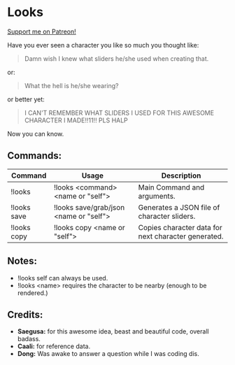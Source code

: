 # Looks

[Support me on Patreon!](https://www.patreon.com/saegusa)

Have you ever seen a character you like so much you thought like:
>Damn wish I knew what sliders he/she used when creating that.

or:
>What the hell is he/she wearing?

or better yet:
>I CAN'T REMEMBER WHAT SLIDERS I USED FOR THIS AWESOME CHARACTER I MADE!!11!! PLS HALP

Now you can know.

## Commands:

Command | Usage | Description
---|---|---
!looks | !looks \<command\> \<name or "self"\> | Main Command and arguments.
!looks save | !looks save/grab/json \<name or "self"\> | Generates a JSON file of character sliders.
!looks copy | !looks copy \<name or "self"\> | Copies character data for next character generated.

## Notes:
* !looks self can always be used.
* !looks \<name\> requires the character to be nearby (enough to be rendered.)

## Credits:
* **Saegusa:** for this awesome idea, beast and beautiful code, overall badass.
* **Caali:** for reference data.
* **Dong:** Was awake to answer a question while I was coding dis.